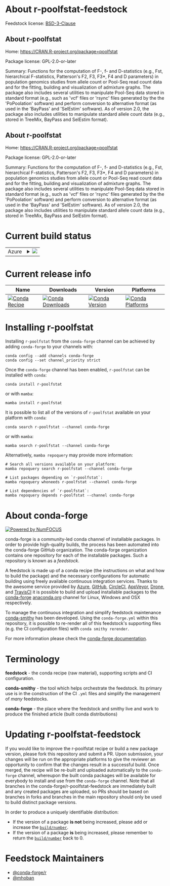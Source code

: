 About r-poolfstat-feedstock
===========================

Feedstock license: [BSD-3-Clause](https://github.com/conda-forge/r-poolfstat-feedstock/blob/main/LICENSE.txt)


About r-poolfstat
-----------------

Home: https://CRAN.R-project.org/package=poolfstat

Package license: GPL-2.0-or-later

Summary: Functions for the computation of F-, f- and D-statistics (e.g., Fst, hierarchical F-statistics, Patterson's F2, F3, F3*, F4 and D parameters) in population genomics studies from allele count or Pool-Seq read count data and for the fitting, building and visualization of admixture graphs. The package also includes several utilities to manipulate Pool-Seq data stored in standard format (e.g., such as 'vcf' files or 'rsync' files generated by the the 'PoPoolation' software) and perform conversion to alternative format (as used in the 'BayPass' and 'SelEstim' software). As of version 2.0, the package also includes utilities to manipulate standard allele count data (e.g., stored in TreeMix, BayPass and SelEstim format).

About r-poolfstat
-----------------

Home: https://CRAN.R-project.org/package=poolfstat

Package license: GPL-2.0-or-later

Summary: Functions for the computation of F-, f- and D-statistics (e.g., Fst, hierarchical F-statistics, Patterson's F2, F3, F3*, F4 and D parameters) in population genomics studies from allele count or Pool-Seq read count data and for the fitting, building and visualization of admixture graphs. The package also includes several utilities to manipulate Pool-Seq data stored in standard format (e.g., such as 'vcf' files or 'rsync' files generated by the the 'PoPoolation' software) and perform conversion to alternative format (as used in the 'BayPass' and 'SelEstim' software). As of version 2.0, the package also includes utilities to manipulate standard allele count data (e.g., stored in TreeMix, BayPass and SelEstim format).

Current build status
====================


<table>
    
  <tr>
    <td>Azure</td>
    <td>
      <details>
        <summary>
          <a href="https://dev.azure.com/conda-forge/feedstock-builds/_build/latest?definitionId=24704&branchName=main">
            <img src="https://dev.azure.com/conda-forge/feedstock-builds/_apis/build/status/r-poolfstat-feedstock?branchName=main">
          </a>
        </summary>
        <table>
          <thead><tr><th>Variant</th><th>Status</th></tr></thead>
          <tbody><tr>
              <td>linux_64</td>
              <td>
                <a href="https://dev.azure.com/conda-forge/feedstock-builds/_build/latest?definitionId=24704&branchName=main">
                  <img src="https://dev.azure.com/conda-forge/feedstock-builds/_apis/build/status/r-poolfstat-feedstock?branchName=main&jobName=linux&configuration=linux%20linux_64_" alt="variant">
                </a>
              </td>
            </tr><tr>
              <td>osx_64</td>
              <td>
                <a href="https://dev.azure.com/conda-forge/feedstock-builds/_build/latest?definitionId=24704&branchName=main">
                  <img src="https://dev.azure.com/conda-forge/feedstock-builds/_apis/build/status/r-poolfstat-feedstock?branchName=main&jobName=osx&configuration=osx%20osx_64_" alt="variant">
                </a>
              </td>
            </tr><tr>
              <td>win_64</td>
              <td>
                <a href="https://dev.azure.com/conda-forge/feedstock-builds/_build/latest?definitionId=24704&branchName=main">
                  <img src="https://dev.azure.com/conda-forge/feedstock-builds/_apis/build/status/r-poolfstat-feedstock?branchName=main&jobName=win&configuration=win%20win_64_" alt="variant">
                </a>
              </td>
            </tr>
          </tbody>
        </table>
      </details>
    </td>
  </tr>
</table>

Current release info
====================

| Name | Downloads | Version | Platforms |
| --- | --- | --- | --- |
| [![Conda Recipe](https://img.shields.io/badge/recipe-r--poolfstat-green.svg)](https://anaconda.org/conda-forge/r-poolfstat) | [![Conda Downloads](https://img.shields.io/conda/dn/conda-forge/r-poolfstat.svg)](https://anaconda.org/conda-forge/r-poolfstat) | [![Conda Version](https://img.shields.io/conda/vn/conda-forge/r-poolfstat.svg)](https://anaconda.org/conda-forge/r-poolfstat) | [![Conda Platforms](https://img.shields.io/conda/pn/conda-forge/r-poolfstat.svg)](https://anaconda.org/conda-forge/r-poolfstat) |

Installing r-poolfstat
======================

Installing `r-poolfstat` from the `conda-forge` channel can be achieved by adding `conda-forge` to your channels with:

```
conda config --add channels conda-forge
conda config --set channel_priority strict
```

Once the `conda-forge` channel has been enabled, `r-poolfstat` can be installed with `conda`:

```
conda install r-poolfstat
```

or with `mamba`:

```
mamba install r-poolfstat
```

It is possible to list all of the versions of `r-poolfstat` available on your platform with `conda`:

```
conda search r-poolfstat --channel conda-forge
```

or with `mamba`:

```
mamba search r-poolfstat --channel conda-forge
```

Alternatively, `mamba repoquery` may provide more information:

```
# Search all versions available on your platform:
mamba repoquery search r-poolfstat --channel conda-forge

# List packages depending on `r-poolfstat`:
mamba repoquery whoneeds r-poolfstat --channel conda-forge

# List dependencies of `r-poolfstat`:
mamba repoquery depends r-poolfstat --channel conda-forge
```


About conda-forge
=================

[![Powered by
NumFOCUS](https://img.shields.io/badge/powered%20by-NumFOCUS-orange.svg?style=flat&colorA=E1523D&colorB=007D8A)](https://numfocus.org)

conda-forge is a community-led conda channel of installable packages.
In order to provide high-quality builds, the process has been automated into the
conda-forge GitHub organization. The conda-forge organization contains one repository
for each of the installable packages. Such a repository is known as a *feedstock*.

A feedstock is made up of a conda recipe (the instructions on what and how to build
the package) and the necessary configurations for automatic building using freely
available continuous integration services. Thanks to the awesome service provided by
[Azure](https://azure.microsoft.com/en-us/services/devops/), [GitHub](https://github.com/),
[CircleCI](https://circleci.com/), [AppVeyor](https://www.appveyor.com/),
[Drone](https://cloud.drone.io/welcome), and [TravisCI](https://travis-ci.com/)
it is possible to build and upload installable packages to the
[conda-forge](https://anaconda.org/conda-forge) [anaconda.org](https://anaconda.org/)
channel for Linux, Windows and OSX respectively.

To manage the continuous integration and simplify feedstock maintenance
[conda-smithy](https://github.com/conda-forge/conda-smithy) has been developed.
Using the ``conda-forge.yml`` within this repository, it is possible to re-render all of
this feedstock's supporting files (e.g. the CI configuration files) with ``conda smithy rerender``.

For more information please check the [conda-forge documentation](https://conda-forge.org/docs/).

Terminology
===========

**feedstock** - the conda recipe (raw material), supporting scripts and CI configuration.

**conda-smithy** - the tool which helps orchestrate the feedstock.
                   Its primary use is in the construction of the CI ``.yml`` files
                   and simplify the management of *many* feedstocks.

**conda-forge** - the place where the feedstock and smithy live and work to
                  produce the finished article (built conda distributions)


Updating r-poolfstat-feedstock
==============================

If you would like to improve the r-poolfstat recipe or build a new
package version, please fork this repository and submit a PR. Upon submission,
your changes will be run on the appropriate platforms to give the reviewer an
opportunity to confirm that the changes result in a successful build. Once
merged, the recipe will be re-built and uploaded automatically to the
`conda-forge` channel, whereupon the built conda packages will be available for
everybody to install and use from the `conda-forge` channel.
Note that all branches in the conda-forge/r-poolfstat-feedstock are
immediately built and any created packages are uploaded, so PRs should be based
on branches in forks and branches in the main repository should only be used to
build distinct package versions.

In order to produce a uniquely identifiable distribution:
 * If the version of a package **is not** being increased, please add or increase
   the [``build/number``](https://docs.conda.io/projects/conda-build/en/latest/resources/define-metadata.html#build-number-and-string).
 * If the version of a package **is** being increased, please remember to return
   the [``build/number``](https://docs.conda.io/projects/conda-build/en/latest/resources/define-metadata.html#build-number-and-string)
   back to 0.

Feedstock Maintainers
=====================

* [@conda-forge/r](https://github.com/orgs/conda-forge/teams/r/)
* [@mhoban](https://github.com/mhoban/)

